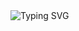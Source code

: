 <img src="https://readme-typing-svg.herokuapp.com?font=Fira+Code&duration=2000&color=00FFFF&center=true&multiline=true&repeat=false&width=100&height=100&lines=Eat;Sleep;Code" alt="Typing SVG" />

<img align="left" alt="" width="60%" data-canonical-src="https://github-readme-stats.vercel.app/api?username=kevinbroome&amp;show_icons=true&amp;hide_border=true&amp;theme=dark" style="max-width: 100%;">

